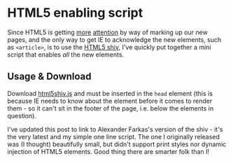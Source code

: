 # HTML5 enabling script

Since HTML5 is getting [more](http://www.brucelawson.co.uk/tests/html5-elements.html) [attention](http://adactio.com/journal/1540/) by way of marking up our new pages, and the only way to get IE to acknowledge the new elements, such as <code>&lt;article&gt;</code>, is to use the [HTML5 shiv](http://ejohn.org/blog/html5-shiv/), I've quickly put together a mini script that enables *all* the new elements.


<!--more-->

## Usage & Download

Download [html5shiv.js](https://github.com/aFarkas/html5shiv/) and must be inserted in the <code>head</code> element (this is because IE needs to know about the element before it comes to render them - so it can't sit in the footer of the page, i.e. below the elements in question).

<div class="update">I've updated this post to link to Alexander Farkas's version of the shiv - it's the very latest and my simple one line script. The one I originally released was (I thought) beautifully small, but didn't support print styles nor dynamic injection of HTML5 elements. Good thing there are smarter folk than I!</div>